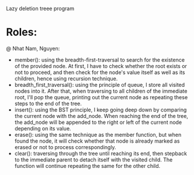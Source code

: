 Lazy deletion treee program

# Roles:

@ Nhat Nam, Nguyen:
  - member(): using the breadth-first-traversal to search for the existence of the provided node. At first, I have to check whether the root exists or not to proceed, and then check for the node's value itself as well as its children, hence using recursion technique.
  - breadth_first_traversal(): using the principle of queue, I store all visited nodes into it. After that, when traversing to all children of the immediate root, I'll pop the queue, printing out the current node as repeating these steps to the end of the tree.
  - insert(): using the BST principle, I keep going deep down by comparing the current node with the add_node. When reaching the end of the tree, the add_node will be appended to the right or left of the current node depending on its value.
  - erase(): using the same technique as the member function, but when found the node, it will check whether that node is already marked as erased or not to process correspondingly.
  - clear(): traversing through the tree until reaching its end, then stepback to the immediate parent to detach itself with the visited child. The function will continue repeating the same for the other child.
